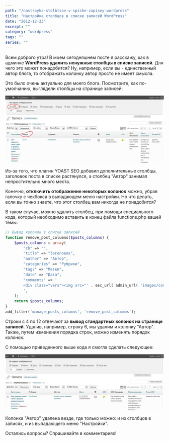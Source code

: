 ```yaml
---
path: "/nastroyka-stolbtsov-v-spiske-zapisey-wordpress"
title: "Настройка столбцов в списке записей WordPress"
date: "2012-12-23"
excerpt: ""
category: "wordpress"
tags: ""
series: ""
---
```


Всем доброго утра! В моем сегодняшнем посте я расскажу, как в админке **WordPress удалить ненужные столбцы в списке записей**. Для чего это может понадобится? Ну, например, если вы - единственный автор блога, то отображать колонку автор просто не имеет смысла.

Это было очень актуально для моего блога. Посмотрите, как по-умолчанию, выглядели столбцы на странице записей:

[![Список записей с колонкой автор](images/s-kolonkoy-avtor.jpg)](http://oriolo.ru/wp-content/uploads/2012/12/s-kolonkoy-avtor.jpg)

Из-за того, что плагин YOAST SEO добавил дополнительные столбцы, заголовок поста в списке растянулся, а столбец "Автор" занимал непростительно много места.

Конечно, **отключить отображение некоторых колонок** можно, убрав галочку с чекбокса в выпадающем меню настройки. Но что делать, если вы точно знаете, что этот столбец вам никогда не понадобится?

В таком случае, можно удалить столбец, при помощи специального кода, который необходимо вставить в конец файла functions.php вашей темы:

```php
// Вывод колонок в списке записей
function remove_post_columns($posts_columns) {
	$posts_columns = array(
		"cb" => "",
		"title" => "Заголовок",
		"author" => "Автор",
		"categories" => "Рубрики",
		"tags" => "Метки",
		"date" => "Дата",
		"comments" => '
		<div class="vers"><img src="' . esc_url( admin_url( 'images/comment-grey-bubble.png' ) ) . '" alt="Comments"></div>
		',
	);
	return $posts_columns;
}
add_filter('manage_posts_columns', 'remove_post_columns');
```

Строки с 4 по 12 отвечают за **вывод стандартных колонок на странице записей**. Удалив, например, строку 6, мы удалим и колонку "Автор". Также, путем изменения порядка строк, можно изменять порядок колонок.

С помощью приведенного выше кода я смогла сделать следующее:

[![Список записей без колонки автор](images/bez-kolonki-avtor.jpg)](http://oriolo.ru/wp-content/uploads/2012/12/bez-kolonki-avtor.jpg)

Колонка "Автор" удалена везде, где только можно: и из столбцов в записях, и из выпадающего меню "Настройки".

Остались вопросы? Спрашивайте в комментариях!
